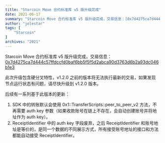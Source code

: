 ```yaml
---
title: "Starcoin Move 合约标准库 v5 版升级完成"
date: 2021-06-17
summary: "Starcoin Move 合约标准库 v5 版升级完成，交易信息：[0x7d4275ca7d444c57ffdccfd0baf6bb5f5f5d2abca90d3763d6b2a93dc046b1e3](https://stcscan.io/main/transactions/detail/0x7d4275ca7d444c57ffdccfd0baf6bb5f5f5d2abca90d3763d6b2a93dc046b1e3)"
author: "jolestar"
tags: [
    "Starcoin"
]
archives: "2021"
---
```


Starcoin Move 合约标准库 v5 版升级完成，交易信息：[0x7d4275ca7d444c57ffdccfd0baf6bb5f5f5d2abca90d3763d6b2a93dc046b1e3](https://stcscan.io/main/transactions/detail/0x7d4275ca7d444c57ffdccfd0baf6bb5f5f5d2abca90d3763d6b2a93dc046b1e3)

此次升级包含硬分叉特性，v1.2.0 之前的版本将无法执行最新的交易，如果发现节点运行状态有问题，请尽快升级到 v1.2.0 版本。

后续有一系列基于此版本的更新：

1. SDK 中的转账默认会使用 0x1::TransferScripts::peer_to_peer_v2 方法，不再需要 auth key 参数（如果收款账号在链上不存在，会自动创建账号并将地址作为 auth key）。
2. ReceiptIdentifier 中的 auth key 字段废弃，之后 ReceiptIdentifier 和账号地址是等价的，是同一个数据的不同展示方式，所有接受账号地址的接口和方法都能自动接受 ReceiptIdentifier。
